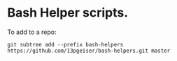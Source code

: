 # Bash Helper scripts.

To add to a repo:

```
git subtree add --prefix bash-helpers https://github.com/13pgeiser/bash-helpers.git master
```
